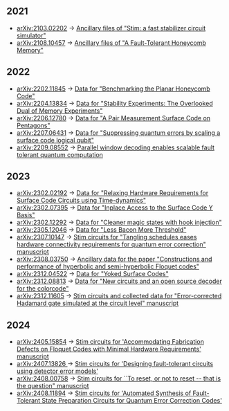## 2021

- [arXiv:2103.02202](https://arxiv.org/abs/2103.02202) → [Ancillary files of "Stim: a fast stabilizer circuit simulator"](https://arxiv.org/src/2103.02202v3/anc)
- [arXiv:2108.10457](https://arxiv.org/abs/2108.10457) → [Ancillary files of "A Fault-Tolerant Honeycomb Memory"](https://arxiv.org/src/2108.10457v2/anc)

## 2022

- [arXiv:2202.11845](https://arxiv.org/abs/2202.11845) → [Data for "Benchmarking the Planar Honeycomb Code"](https://zenodo.org/records/7072889)
- [arXiv:2204.13834](https://arxiv.org/abs/2204.13834) → [Data for "Stability Experiments: The Overlooked Dual of Memory Experiments"](https://zenodo.org/records/6859486)
- [arXiv:2206.12780](https://arxiv.org/abs/2206.12780) → [Data for "A Pair Measurement Surface Code on Pentagons"](https://zenodo.org/records/6626417)
- [arXiv:2207.06431](https://arxiv.org/abs/2207.06431) → [Data for "Suppressing quantum errors by scaling a surface code logical qubit"](https://zenodo.org/records/6804040)
- [arXiv:2209.08552](https://arxiv.org/abs/2209.08552) → [Parallel window decoding enables scalable fault tolerant quantum computation](https://doi.org/10.5281/zenodo.8422904)

## 2023

- [arXiv:2302.02192](https://arxiv.org/abs/2302.02192) → [Data for "Relaxing Hardware Requirements for Surface Code Circuits using Time-dynamics"](https://zenodo.org/records/7587578)
- [arXiv:2302.07395](https://arxiv.org/abs/2302.07395) → [Data for "Inplace Access to the Surface Code Y Basis"](https://zenodo.org/records/7487893)
- [arXiv:2302.12292](https://arxiv.org/abs/2302.12292) → [Data for "Cleaner magic states with hook injection"](https://zenodo.org/records/7575030)
- [arXiv:2305.12046](https://arxiv.org/abs/2305.12046) → [Data for "Less Bacon More Threshold"](https://zenodo.org/records/7901729)
- [arXiv:2307.10147](https://arxiv.org/abs/2307.10147) → [Stim circuits for "Tangling schedules eases hardware connectivity requirements for quantum error correction" manuscript](https://zenodo.org/records/8391674)
- [arXiv:2308.03750](https://arxiv.org/abs/2308.03750) → [Ancillary data for the paper "Constructions and performance of hyperbolic and semi-hyperbolic Floquet codes" ](https://github.com/oscarhiggott/hyperbolic-floquet-data)
- [arXiv:2312.04522](https://arxiv.org/abs/2312.04522) → [Data for "Yoked Surface Codes"](https://zenodo.org/records/10277397)
- [arXiv:2312.08813](https://arxiv.org/abs/2312.08813) → [Data for "New circuits and an open source decoder for the colorcode"](https://zenodo.org/records/10375289)
- [arXiv:2312.11605](https://arxiv.org/abs/2312.11605) → [Stim circuits and collected data for "Error-corrected Hadamard gate simulated at the circuit level" manuscript](https://zenodo.org/records/10391116)

## 2024

- [arXiv:2405.15854](https://arxiv.org/abs/2405.15854) → [Stim circuits for 'Accommodating Fabrication Defects on Floquet Codes with Minimal Hardware Requirements' manuscript](https://zenodo.org/records/11241876)
- [arXiv:2407.13826 ](https://arxiv.org/abs/2407.13826) → [Stim circuits for 'Designing fault-tolerant circuits using detector error models'](https://github.com/peter-janderks/short_measurement_schedules_simulations/tree/main/stim_circuits)
- [arXiv:2408.00758](https://arxiv.org/abs/2408.00758) → [Stim circuits for ``To reset, or not to reset -- that is the question" manuscript](https://zenodo.org/records/13152440)
- [arXiv:2408.11894](https://arxiv.org/abs/2408.11894) → [Stim circuits for 'Automated Synthesis of Fault-Tolerant State Preparation Circuits for Quantum Error Correction Codes'](https://github.com/cda-tum/mqt-qecc/tree/main/src/mqt/qecc/ft_stateprep/eval/circuits)
